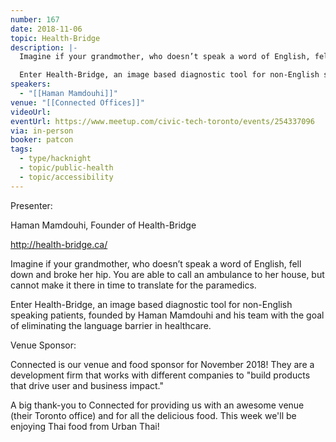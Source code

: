 ```yaml
---
number: 167
date: 2018-11-06
topic: Health-Bridge
description: |-
  Imagine if your grandmother, who doesn’t speak a word of English, fell down and broke her hip. You are able to call an ambulance to her house, but cannot make it there in time to translate for the paramedics.

  Enter Health-Bridge, an image based diagnostic tool for non-English speaking patients, founded by Haman Mamdouhi and his team with the goal of eliminating the language barrier in healthcare. http://health-bridge.ca/
speakers:
  - "[[Haman Mamdouhi]]"
venue: "[[Connected Offices]]"
videoUrl:
eventUrl: https://www.meetup.com/civic-tech-toronto/events/254337096
via: in-person
booker: patcon
tags:
  - type/hacknight
  - topic/public-health
  - topic/accessibility
---
```


Presenter:

Haman Mamdouhi, Founder of Health-Bridge

http://health-bridge.ca/

Imagine if your grandmother, who doesn’t speak a word of English, fell down and broke her hip. You are able to call an ambulance to her house, but cannot make it there in time to translate for the paramedics.

Enter Health-Bridge, an image based diagnostic tool for non-English speaking patients, founded by Haman Mamdouhi and his team with the goal of eliminating the language barrier in healthcare.


Venue Sponsor:

Connected is our venue and food sponsor for November 2018!
They are a development firm that works with different companies to "build products that drive user and business impact."

A big thank-you to Connected for providing us with an awesome venue (their Toronto office) and for all the delicious food.
This week we'll be enjoying Thai food from Urban Thai!
